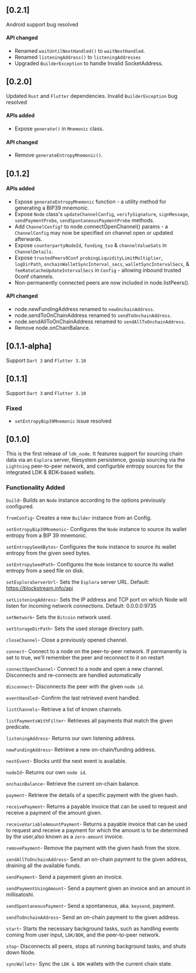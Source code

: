 ## [0.2.1]
Android support bug resolved

#### API changed
- Renamed `waitUntilNextHandled()` to `waitNextHandled`.
- Renamed `listeningAddress()` to `listeningAddresses`
- Upgraded `BuilderException` to handle Invalid SocketAddress.

## [0.2.0]
Updated `Rust` and `Flutter` dependencies.
Invalid `BuilderException` bug resolved

#### APIs added
- Expose  `generate()` in `Mnemonic` class.

#### API changed
- Remove `generateEntropyMnemonic()`.

## [0.1.2]
#### APIs added
- Expose `generateEntropyMnemonic` function - a utility method for generating a BIP39 mnemonic.
- Expose `Node` class's `updateChannelConfig`, `verifySignature`, `signMessage`,  `sendPaymentProbe`, `sendSpontaneousPaymentProbe` methods.
- Add `ChannelConfig?` to node.connectOpenChannel() params - a `ChannelConfig` may now be specified on channel open or updated afterwards.
- Expose `counterpartyNodeId`, `funding_txo` & `channelValueSats` in `ChannelDetails`.
- Expose `trustedPeers0Conf` `probingLiquidityLimitMultiplier`, `logDirPath`, `onchainWalletSyncInterval_secs`, `walletSyncIntervalSecs`, &
  `feeRateCacheUpdateIntervalSecs` in `Config` - allowing inbound trusted 0conf channels. 
- Non-permanently connected peers are now included in node.listPeers().

#### API changed
- node.newFundingAddress renamed to `newOnchainAddress`.
- node.sendToOnChainAddress renamed to `sendToOnchainAddress`.
- node.sendAllToOnChainAddress renamed to `sendAllToOnchainAddress`.
- Remove node.onChainBalance.

## [0.1.1-alpha]
Support `Dart 3` and `Flutter 3.10`

## [0.1.1]
Support `Dart 3` and `Flutter 3.10`

### Fixed
 -  `setEntropyBip39Mnemonic` issue resolved
## [0.1.0]

This is the first release of `ldk_node`. It features support for sourcing chain data via an `Esplora` server, filesystem persistence, gossip sourcing via the `Lightning` peer-to-peer network, and configurble entropy sources for the integrated LDK & BDK-based wallets.

### Functionality Added

`build`- Builds an `Node` instance according to the options previously configured.

`fromConfig`- Creates a new `Builder` instance from an Config.

`setEntropyBip39Mnemonic`- Configures the `Node` instance to source its wallet entropy from a BIP 39 mnemonic.

`setEntropySeedBytes`- Configures the `Node` instance to source its wallet entropy from the given seed bytes.

`setEntropySeedPath`- Configures the `Node` instance to source its wallet entropy from a seed file on disk.

`setEsploraServerUrl`- Sets the `Esplora` server URL. Default: https://blockstream.info/api

`setListeningAddress`- Sets the IP address and TCP port on which Node will listen for incoming network connections. Default: 0.0.0.0:9735

`setNetwork`- Sets the `Bitcoin` network used.

`setStorageDirPath`- Sets the used storage directory path.

`closeChannel`- Close a previously opened channel.

`connect`- Connect to a node on the peer-to-peer network. If permanently is set to true, we’ll remember the peer and reconnect to it on restart

`connectOpenChannel`- Connect to a node and open a new channel. Disconnects and re-connects are handled automatically

`disconnect`- Disconnects the peer with the given `node id`.

`eventHandled`- Confirm the last retrieved event handled.

`listChannels`- Retrieve a list of known channels.

`listPaymentsWithFilter`- Retrieves all payments that match the given predicate.

`listeningAddress`- Returns our own listening address.

`newFundingAddress`- Retrieve a new on-chain/funding address.

`nextEvent`- Blocks until the next event is available.

`nodeId`- Returns our own `node id`.

`onchainBalance`- Retrieve the current on-chain balance.

`payment`- Retrieve the details of a specific payment with the given hash.

`receivePayment`- Returns a payable invoice that can be used to request and receive a payment of the amount given.

`receiveVariableAmountPayment`- Returns a payable invoice that can be used to request and receive a payment for which the amount is to be determined by the user,also known as a `zero-amount` invoice.

`removePayment`- Remove the payment with the given hash from the store.

`sendAllToOnchainAddress`- Send an on-chain payment to the given address, draining all the available funds.

`sendPayment`- Send a payement given an invoice.

`sendPaymentUsingAmount`- Send a payment given an invoice and an amount in millisatoshi.

`sendSpontaneousPayment`- Send a spontaneous, aka. `keysend`, payment.

`sendToOnchainAddress`- Send an on-chain payment to the given address.

`start`- Starts the necessary background tasks, such as handling events coming from user input, `LDK/BDK`, and the peer-to-peer network.

`stop`- Disconnects all peers, stops all running background tasks, and shuts down Node.

`syncWallets`- Sync the `LDK & BDK` wallets with the current chain state.
